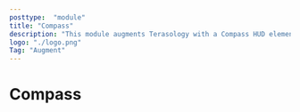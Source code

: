 ```yaml
---
posttype:  "module"  
title: "Compass"
description: "This module augments Terasology with a Compass HUD element"
logo: "./logo.png"
Tag: "Augment"
---
```

# Compass